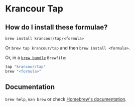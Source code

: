 # Krancour Tap

## How do I install these formulae?

`brew install krancour/tap/<formula>`

Or `brew tap krancour/tap` and then `brew install <formula>`.

Or, in a [`brew bundle`](https://github.com/Homebrew/homebrew-bundle) `Brewfile`:

```ruby
tap "krancour/tap"
brew "<formula>"
```

## Documentation

`brew help`, `man brew` or check [Homebrew's documentation](https://docs.brew.sh).
